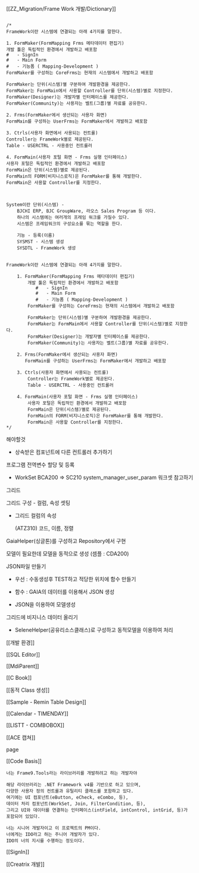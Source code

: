 [[ZZ_Migration/Frame Work 개발/Dictionary]]

```Plain

/*
FrameWork이란 시스템에 연결되는 아래 4가지를 말한다.

1. FormMaker(FormMapping Frms 메타데이터 편집기)
개발 툴은 독립적인 환경에서 개발하고 배포함
#   - SignIn
#   - Main Form 
#   - 기능폼 ( Mapping-Development )
FormMaker를 구성하는 CoreFrms는 현재의 시스템에서 개발하고 배포함
        
FormMaker는 단위(시스템)별 구분하여 개발환경을 제공한다.
FormMaker는 FormMain에서 사용할 Controller를 단위(시스템)별로 지정한다. 
FormMaker(Designer)는 개발자별 인터페이스를 제공한다.
FormMaker(Community)는 사용자는 벨트(그룹)별 자료를 공유한다.

2. Frms(FormMaker에서 생산되는 사용자 화면)
FormMain를 구성하는 UserFrms는 FormMaker에서 개발하고 배포함
       
3. Ctrls(사용자 화면에서 사용되는 컨트롤)
Controller는 FrameWork별로 제공된다. 
Table - USERCTRL - 사용중인 컨트롤러 

4. FormMain(사용자 포털 화면 - Frms 실행 인터페이스)
사용자 포털은 독립적인 환경에서 개발하고 배포함
FormMain은 단위(시스템)별로 제공된다.
FormMain의 FORM(비지니스로직)은 FormMaker를 통해 개발한다. 
FormMain은 사용할 Controller를 지정한다. 



System이란 단위(시스템) - 
    BJCHI ERP, BJC GroupWare, 라오스 Sales Program 등 이다.  
    하나의 시스템에는 여러개의 프레임 워크를 가질수 있다. 
    시스템은 프레임워크의 구성요소를 묶는 역할을 한다. 

    기능 - 등록(이름)
    SYSMST - 시스템 생성
    SYSDTL - FrameWork 생성
    

FrameWork이란 시스템에 연결되는 아래 4가지를 말한다.

    1. FormMaker(FormMapping Frms 메타데이터 편집기)
        개발 툴은 독립적인 환경에서 개발하고 배포함
           #   - SignIn
           #   - Main Form 
           #   - 기능폼 ( Mapping-Development )
        FormMaker를 구성하는 CoreFrms는 현재의 시스템에서 개발하고 배포함
        
        FormMaker는 단위(시스템)별 구분하여 개발환경을 제공한다.
        FormMaker는 FormMain에서 사용할 Controller를 단위(시스템)별로 지정한다. 
        FormMaker(Designer)는 개발자별 인터페이스를 제공한다.
        FormMaker(Community)는 사용자는 벨트(그룹)별 자료를 공유한다.

    2. Frms(FormMaker에서 생산되는 사용자 화면)
       FormMain를 구성하는 UserFrms는 FormMaker에서 개발하고 배포함
       
    3. Ctrls(사용자 화면에서 사용되는 컨트롤)
        Controller는 FrameWork별로 제공된다. 
        Table - USERCTRL - 사용중인 컨트롤러 

    4. FormMain(사용자 포털 화면 - Frms 실행 인터페이스)
        사용자 포털은 독립적인 환경에서 개발하고 배포함
        FormMain은 단위(시스템)별로 제공된다.
        FormMain의 FORM(비지니스로직)은 FormMaker를 통해 개발한다. 
        FormMain은 사용할 Controller를 지정한다. 
*/
```

해야할것

- 상속받은 컴포넌트에 다른 컨트롤러 추가하기

프로그램 전역변수 할당 및 등록

- WorkSet BCA200 ⇒ SC210 system_manager_user_param 워크셋 참고하기

  

그리드

그리드 구성 - 컬럼, 속성 셋팅

- 그리드 컬럼의 속성
    
    (ATZ310) 코드, 이름, 정렬
    

  

GaiaHelper(싱글톤)를 구성하고 Repository에서 구현

모델이 필요한데 모델을 동적으로 생성 (셈플 : CDA200)

JSON파일 만들기

- 우선 : 수동생성후 TEST하고 적당한 위치에 함수 만들기
- 함수 : GAIA의 데이터를 이용해서 JSON 생성

- JSON을 이용하여 모델생성

그리드에 비지니스 데이터 올리기

- SeleneHelper(공유리소스클래스)로 구성하고 동적모델을 이용하여 처리

  

  

  

  

[[개발 환경]]

  

[[SQL Editor]]

[[MdiParent]]

[[C Book]]

[[동적 Class 생성]]

[[Sample - Remin Table Design]]

[[Calendar - TIMENDAY]]

[[LISTT - COMBOBOX]]

[[ACE 캡쳐]]

page

[[Code Basis]]

```Plain
너는 Frame9.Tools라는 라이브러리를 개발하려고 하는 개발자야

해당 라이브러리는 .NET Framework v4를 기반으로 하고 있으며, 
다양한 사용자 정의 컨트롤과 유틸리티 클래스를 포함하고 있다. 
여기에는 UI 컴포넌트(eButton, eCheck, eCombo, 등), 
데이터 처리 컴포넌트(WorkSet, Join, FilterCondition, 등), 
그리고 UI와 데이터를 연결하는 인터페이스(intField, intControl, intGrid, 등)가 포함되어 있있다.

너는 시니어 개발자이고 이 프로젝트의 PM이다. 
너에게는 IDO라고 하는 주니어 개발자가 있다. 
IDO의 너의 지시를 수행하는 정도이다.

```

  

[[SignIn]]

[[Creatrix 개발]]